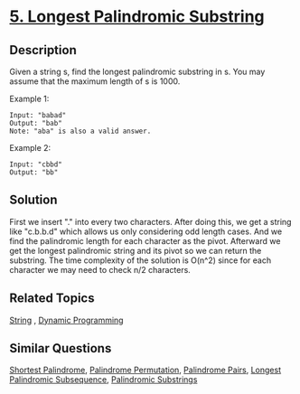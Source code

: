 # [5. Longest Palindromic Substring](https://leetcode.com/problems/longest-palindromic-substring)

## Description

Given a string s, find the longest palindromic substring in s. You may assume that the maximum length of s is 1000.

Example 1:

```
Input: "babad"
Output: "bab"
Note: "aba" is also a valid answer.
```

Example 2:

```
Input: "cbbd"
Output: "bb"
```

## Solution

First we insert "." into every two characters. After doing this, we get a string like "c.b.b.d" which allows us only considering odd length cases. And we find the palindromic length for each character as the pivot. Afterward we get the longest palindromic string and its pivot so we can return the substring. The time complexity of the solution is O(n^2) since for each character we may need to check n/2 characters.

## Related Topics

[String](https://leetcode.com/tag/string/) , [Dynamic Programming](https://leetcode.com/tag/dynamic-programming/) 

## Similar Questions

[Shortest Palindrome](https://leetcode.com/problems/shortest-palindrome/), [Palindrome Permutation](https://leetcode.com/problems/palindrome-permutation/), [Palindrome Pairs](https://leetcode.com/problems/palindrome-pairs/), [Longest Palindromic Subsequence](https://leetcode.com/problems/longest-palindromic-subsequence/), [Palindromic Substrings](https://leetcode.com/problems/palindromic-substrings/)
